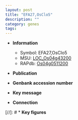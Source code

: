 ```yaml
---
layout: post
title: "EFA27,OsClo5"
description: ""
category: genes
tags: 
---
```


* **Information**  
    + Symbol: EFA27,OsClo5  
    + MSU: [LOC_Os04g43200](http://rice.uga.edu/cgi-bin/ORF_infopage.cgi?orf=LOC_Os04g43200)  
    + RAPdb: [Os04g0511200](http://rapdb.dna.affrc.go.jp/viewer/gbrowse_details/irgsp1?name=Os04g0511200)  

* **Publication**  

* **Genbank accession number**  

* **Key message**  

* **Connection**  

[//]: # * **Key figures**  


